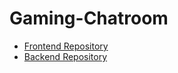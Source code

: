 # Gaming-Chatroom

- [Frontend Repository](https://github.com/sravanpant/chat-app-frontend)
- [Backend Repository](https://github.com/sravanpant/chat-app-backend)
